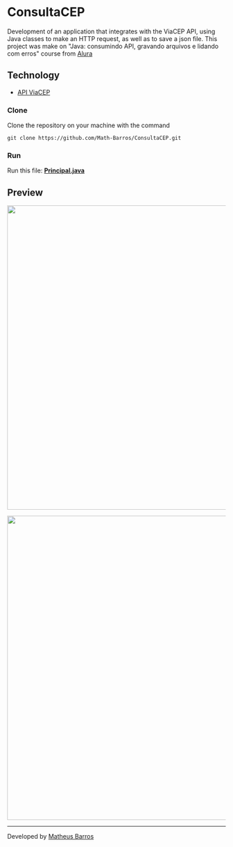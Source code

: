 # ConsultaCEP

Development of an application that integrates with the ViaCEP API, using Java classes to make an HTTP request, as well as to save a json file. This project was make on "Java: consumindo API, gravando arquivos e lidando com erros" course from [Alura](https://www.alura.com.br/)

## Technology

- [API ViaCEP](https://viacep.com.br/)

### Clone
Clone the repository on your machine with the command

```git clone https://github.com/Math-Barros/ConsultaCEP.git```

### Run

Run this file: **[Principal.java](https://github.com/Math-Barros/ConsultaCEP/blob/master/src/Principal.java)**

## Preview

<p align="center">
  <img src="/preview/Preview1.png" width="700" />
</p>

<p align="center">
  <img src="/preview/Preview2.png" width="700" />
</p>

--- 
Developed by [Matheus Barros](https://github.com/Math-Barros)
